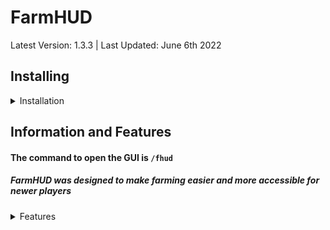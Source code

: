# FarmHUD
Latest Version: 1.3.3 | Last Updated: June 6th 2022
<div class="zzz" allign="left">

## Installing
<details>
  <summary>Installation</summary> 
  
### Prerequisites: 
1) [Minecraft Java Edition](https://www.minecraft.net/en-us)
2) [Latest Forge for 1.8.9](https://files.minecraftforge.net/net/minecraftforge/forge/index_1.8.9.html)
### Installation: 
1) Go to the [Releases Tab](https://github.com/Cofldev/Cofl/releases) <img src="https://i.imgur.com/a/D0Yg2Dy.png">
2) Install the Release
3) Place the file into `.minecraft/mods` 
4) Run `/fhud` in Minecraft
5) Customize settings and enjoy
</details>
  
## Information and Features
#### The command to open the GUI is `/fhud` 
##### FarmHUD was designed to make farming easier and more accessible for newer players

<details>
  <summary>Features</summary>
  
   - Angle Marker
   - Estimated Profits
   - Skill XP Rates
   - Jacobs Contest Reminders
   - Farm Builder Templates (schematics)
